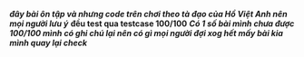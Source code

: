 ***đây bài ôn tập và nhưng code trên chơi theo tà đạo của Hồ Việt Anh nên mọi người lưu ý***
**đều test qua testcase 100/100**
***Có 1 số bài mình chưa được 100/100 mình có ghi chú lại nên có gì mọi người đợi xog hết mấy bài kia mình quay lại check***
